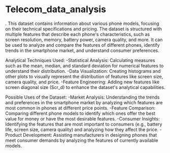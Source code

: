# Telecom_data_analysis
.
This dataset contains information about various phone models, focusing on their technical specifications and pricing. The dataset is structured with multiple features that describe each phone's characteristics, such as screen resolution, memory, battery power, camera quality, and more. It can be used to analyze and compare the features of different phones, identify trends in the smartphone market, and understand consumer preferences.

Analytical Techniques Used:
-Statistical Analysis: Calculating measures such as the mean, median, and standard deviation for numerical features to understand their distribution.
-Data Visualization: Creating histograms and other plots to visually represent the distribution of features like screen size, camera quality, and price.
-Feature Engineering: Adding new features like screen diagonal size (Scr_d) to enhance the dataset's analytical capabilities.

Possible Uses of the Dataset:
-Market Analysis: Understanding the trends and preferences in the smartphone market by analyzing which features are most common in phones at different price points.
-Feature Comparison: Comparing different phone models to identify which ones offer the best value for money or have the most desirable features.
-Consumer Insights: Identifying the features that are most important to consumers (e.g., battery life, screen size, camera quality) and analyzing how they affect the price.
-Product Development: Assisting manufacturers in designing phones that meet consumer demands by analyzing the features of currently available models.

